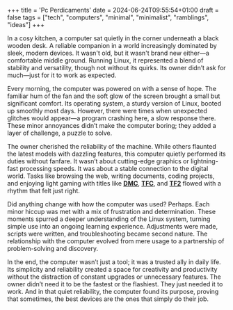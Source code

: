 +++
title = 'Pc Perdicaments'
date = 2024-06-24T09:55:54+01:00
draft = false
tags = ["tech", "computers", "minimal", "minimalist", "ramblings", "ideas"]
+++

In a cosy kitchen, a computer sat quietly in the corner underneath a black wooden desk. A reliable companion in a world increasingly dominated by sleek, modern devices. It wasn't old, but it wasn't brand new either—a comfortable middle ground. Running Linux, it represented a blend of stability and versatility, though not without its quirks. Its owner didn’t ask for much—just for it to work as expected.

Every morning, the computer was powered on with a sense of hope. The familiar hum of the fan and the soft glow of the screen brought a small but significant comfort. Its operating system, a sturdy version of Linux, booted up smoothly most days. However, there were times when unexpected glitches would appear—a program crashing here, a slow response there. These minor annoyances didn’t make the computer boring; they added a layer of challenge, a puzzle to solve.

The owner cherished the reliability of the machine. While others flaunted the latest models with dazzling features, this computer quietly performed its duties without fanfare. It wasn’t about cutting-edge graphics or lightning-fast processing speeds. It was about a stable connection to the digital world. Tasks like browsing the web, writing documents, coding projects, and enjoying light gaming with titles like **[DMC](https://store.steampowered.com/app/40/Deathmatch_Classic/)**, **[TFC](https://store.steampowered.com/app/20/Team_Fortress_Classic/)**, and **[TF2](https://store.steampowered.com/app/440/Team_Fortress_2/)** flowed with a rhythm that felt just right.

Did anything change with how the computer was used? Perhaps. Each minor hiccup was met with a mix of frustration and determination. These moments spurred a deeper understanding of the Linux system, turning simple use into an ongoing learning experience. Adjustments were made, scripts were written, and troubleshooting became second nature. The relationship with the computer evolved from mere usage to a partnership of problem-solving and discovery.

In the end, the computer wasn’t just a tool; it was a trusted ally in daily life. Its simplicity and reliability created a space for creativity and productivity without the distraction of constant upgrades or unnecessary features. The owner didn’t need it to be the fastest or the flashiest. They just needed it to work. And in that quiet reliability, the computer found its purpose, proving that sometimes, the best devices are the ones that simply do their job.